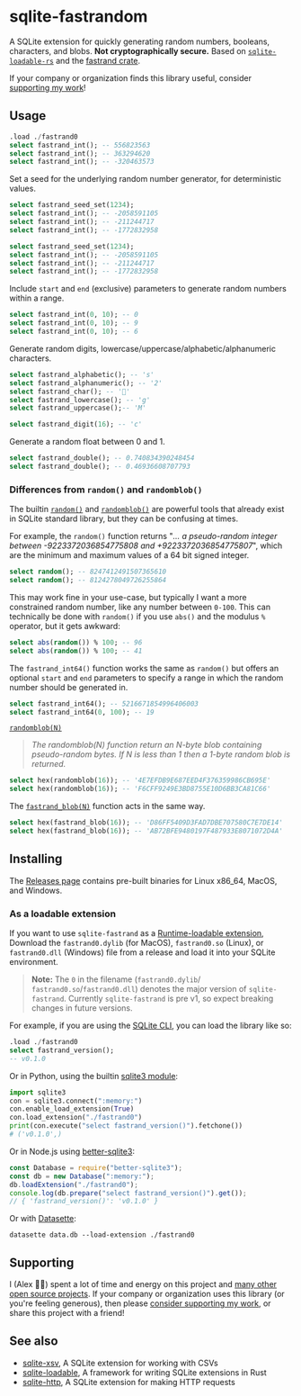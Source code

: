 # sqlite-fastrandom

A SQLite extension for quickly generating random numbers, booleans, characters, and blobs. **Not cryptographically secure.** Based on [`sqlite-loadable-rs`](https://github.com/asg017/sqlite-loadable-rs) and the [fastrand crate](https://crates.io/crates/fastrand).

If your company or organization finds this library useful, consider [supporting my work](#supporting)!

## Usage

```sql
.load ./fastrand0
select fastrand_int(); -- 556823563
select fastrand_int(); -- 363294620
select fastrand_int(); -- -320463573
```

Set a seed for the underlying random number generator, for deterministic values.

```sql
select fastrand_seed_set(1234);
select fastrand_int(); -- -2058591105
select fastrand_int(); -- -211244717
select fastrand_int(); -- -1772832958

select fastrand_seed_set(1234);
select fastrand_int(); -- -2058591105
select fastrand_int(); -- -211244717
select fastrand_int(); -- -1772832958
```

Include `start` and `end` (exclusive) parameters to generate random numbers within a range.

```sql
select fastrand_int(0, 10); -- 0
select fastrand_int(0, 10); -- 9
select fastrand_int(0, 10); -- 6
```

Generate random digits, lowercase/uppercase/alphabetic/alphanumeric characters.

```sql
select fastrand_alphabetic(); -- 's'
select fastrand_alphanumeric(); -- '2'
select fastrand_char(); -- '񠞼'
select fastrand_lowercase(); -- 'g'
select fastrand_uppercase();-- 'M'

select fastrand_digit(16); -- 'c'
```

Generate a random float between 0 and 1.

```sql
select fastrand_double(); -- 0.740834390248454
select fastrand_double(); -- 0.46936608707793
```

### Differences from `random()` and `randomblob()`

The builtin [`random()`](https://www.sqlite.org/lang_corefunc.html#random) and [`randomblob()`](https://www.sqlite.org/lang_corefunc.html#randomblob) are powerful tools that already exist in SQLite standard library, but they can be confusing at times.

For example, the `random()` function returns "_... a pseudo-random integer between -9223372036854775808 and +9223372036854775807_", which are the minimum and maximum values of a 64 bit signed integer.

```sql
select random(); -- 8247412491507365610
select random(); -- 8124278049726255864
```

This may work fine in your use-case, but typically I want a more constrained random number, like any number between `0-100`. This can technically be done with `random()` if you use `abs()` and the modulus `%` operator, but it gets awkward:

```sql
select abs(random()) % 100; -- 96
select abs(random()) % 100; -- 41
```

The `fastrand_int64()` function works the same as `random()` but offers an optional `start` and `end` parameters to specify a range in which the random number should be generated in.

```sql
select fastrand_int64(); -- 5216671854996406003
select fastrand_int64(0, 100); -- 19
```

[`randomblob(N)`](https://www.sqlite.org/lang_corefunc.html#randomblob)

> _The randomblob(N) function return an N-byte blob containing pseudo-random bytes. If N is less than 1 then a 1-byte random blob is returned._

```sql
select hex(randomblob(16)); -- '4E7EFDB9E687EED4F376359986CB695E'
select hex(randomblob(16)); -- 'F6CFF9249E3BD8755E10D6BB3CA81C66'
```

The [`fastrand_blob(N)`](./docs.md#fastrand_blob) function acts in the same way.

```sql
select hex(fastrand_blob(16)); -- 'D86FF5409D3FAD7DBE707580C7E7DE14'
select hex(fastrand_blob(16)); -- 'AB72BFE9480197F487933E8071072D4A'
```

## Installing

The [Releases page](https://github.com/asg017/sqlite-fastrand/releases) contains pre-built binaries for Linux x86_64, MacOS, and Windows.

### As a loadable extension

If you want to use `sqlite-fastrand` as a [Runtime-loadable extension](https://www.sqlite.org/loadext.html), Download the `fastrand0.dylib` (for MacOS), `fastrand0.so` (Linux), or `fastrand0.dll` (Windows) file from a release and load it into your SQLite environment.

> **Note:**
> The `0` in the filename (`fastrand0.dylib`/ `fastrand0.so`/`fastrand0.dll`) denotes the major version of `sqlite-fastrand`. Currently `sqlite-fastrand` is pre v1, so expect breaking changes in future versions.

For example, if you are using the [SQLite CLI](https://www.sqlite.org/cli.html), you can load the library like so:

```sql
.load ./fastrand0
select fastrand_version();
-- v0.1.0
```

Or in Python, using the builtin [sqlite3 module](https://docs.python.org/3/library/sqlite3.html):

```python
import sqlite3
con = sqlite3.connect(":memory:")
con.enable_load_extension(True)
con.load_extension("./fastrand0")
print(con.execute("select fastrand_version()").fetchone())
# ('v0.1.0',)
```

Or in Node.js using [better-sqlite3](https://github.com/WiseLibs/better-sqlite3):

```javascript
const Database = require("better-sqlite3");
const db = new Database(":memory:");
db.loadExtension("./fastrand0");
console.log(db.prepare("select fastrand_version()").get());
// { 'fastrand_version()': 'v0.1.0' }
```

Or with [Datasette](https://datasette.io/):

```
datasette data.db --load-extension ./fastrand0
```

## Supporting

I (Alex 👋🏼) spent a lot of time and energy on this project and [many other open source projects](https://github.com/asg017?tab=repositories&q=&type=&language=&sort=stargazers). If your company or organization uses this library (or you're feeling generous), then please [consider supporting my work](https://alexgarcia.xyz/work.html), or share this project with a friend!

## See also

- [sqlite-xsv](https://github.com/asg017/sqlite-xsv), A SQLite extension for working with CSVs
- [sqlite-loadable](https://github.com/asg017/sqlite-loadable-rs), A framework for writing SQLite extensions in Rust
- [sqlite-http](https://github.com/asg017/sqlite-http), A SQLite extension for making HTTP requests
